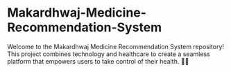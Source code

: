 # Makardhwaj-Medicine-Recommendation-System
Welcome to the Makardhwaj Medicine Recommendation System repository! This project combines technology and healthcare to create a seamless platform that empowers users to take control of their health. 🚀💊
